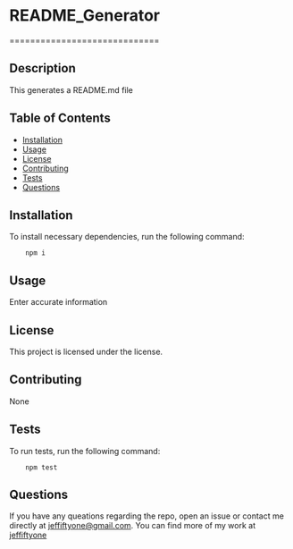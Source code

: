 # README_Generator
=============================

## Description
This generates a README.md file

## Table of Contents
* [Installation](#installation)
* [Usage](#usage)
* [License](#license)
* [Contributing](#contributing)
* [Tests](#tests)
* [Questions](#questions)

## Installation
To install necessary dependencies, run the following command:
        
        npm i

## Usage
Enter accurate information

## License
This project is licensed under the  license.

## Contributing 
None

## Tests
To run tests, run the following command:

        npm test

## Questions
If you have any queations regarding the repo, open an issue or contact me directly at [jeffiftyone@gmail.com](mailto:jeffiftyone@gmail.com).
You can find more of my work at [jeffiftyone](https://github.com/jeffiftyone)
